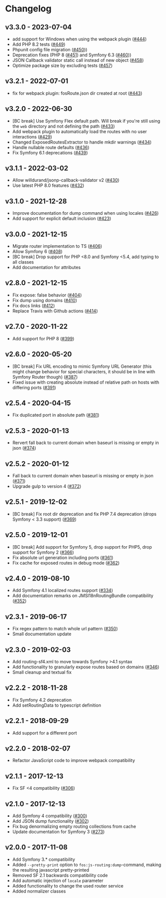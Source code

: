 # Changelog

## v3.3.0 - 2023-07-04
- add support for Windows when using the webpack plugin ([#444](https://github.com/FriendsOfSymfony/FOSJsRoutingBundle/pull/444))
- Add PHP 8.2 tests ([#449](https://github.com/FriendsOfSymfony/FOSJsRoutingBundle/pull/449))
- Phpunit config file migration ([#450](https://github.com/FriendsOfSymfony/FOSJsRoutingBundle/pull/450)))
- Deprecation fixes (PHP 8 ([#451](https://github.com/FriendsOfSymfony/FOSJsRoutingBundle/pull/451)) and Symfony 6.3 ([#460](https://github.com/FriendsOfSymfony/FOSJsRoutingBundle/pull/460)))
- JSON Callback validator static call instead of new object ([#458](https://github.com/FriendsOfSymfony/FOSJsRoutingBundle/pull/458))
- Optimize package size by excluding tests ([#457](https://github.com/FriendsOfSymfony/FOSJsRoutingBundle/pull/457))

## v3.2.1 - 2022-07-01
- fix for webpack plugin: fosRoute.json dir created at root ([#443](https://github.com/FriendsOfSymfony/FOSJsRoutingBundle/pull/443))

## v3.2.0 - 2022-06-30
- [BC break] Use Symfony Flex default path. Will break if you're still using the `web` directory and not defining the path ([#433](https://github.com/FriendsOfSymfony/FOSJsRoutingBundle/pull/433))
- Add webpack plugin to automatically load the routes with no user interactions ([#429](https://github.com/FriendsOfSymfony/FOSJsRoutingBundle/pull/429))
- Changed ExposedRoutesExtractor to handle mkdir warnings ([#434](https://github.com/FriendsOfSymfony/FOSJsRoutingBundle/pull/434))
- Handle nullable route defaults ([#436](https://github.com/FriendsOfSymfony/FOSJsRoutingBundle/pull/436))
- Fix Symfony 6.1 deprecations ([#439](https://github.com/FriendsOfSymfony/FOSJsRoutingBundle/pull/439))

## v3.1.1 - 2022-03-02
- Allow willdurand/jsonp-callback-validator v2 ([#430](https://github.com/FriendsOfSymfony/FOSJsRoutingBundle/issues/430))
- Use latest PHP 8.0 features ([#432](https://github.com/FriendsOfSymfony/FOSJsRoutingBundle/issues/432))

## v3.1.0 - 2021-12-28
- Improve documentation for dump command when using locales ([#426](https://github.com/FriendsOfSymfony/FOSJsRoutingBundle/pull/426))
- Add support for explicit default inclusion ([#423](https://github.com/FriendsOfSymfony/FOSJsRoutingBundle/issues/423))

## v3.0.0 - 2021-12-15
- Migrate router implementation to TS ([#406](https://github.com/FriendsOfSymfony/FOSJsRoutingBundle/pull/406))
- Allow Symfony 6 ([#408](https://github.com/FriendsOfSymfony/FOSJsRoutingBundle/pull/408))
- [BC break] Drop support for PHP <8.0 and Symfony <5.4, add typing to all classes
- Add documentation for attributes

## v2.8.0 - 2021-12-15
- Fix expose: false behavior ([#404](https://github.com/FriendsOfSymfony/FOSJsRoutingBundle/pull/404))
- Fix dump using domains ([#410](https://github.com/FriendsOfSymfony/FOSJsRoutingBundle/pull/410))
- Fix docs links ([#412](https://github.com/FriendsOfSymfony/FOSJsRoutingBundle/pull/412))
- Replace Travis with Github actions ([#414](https://github.com/FriendsOfSymfony/FOSJsRoutingBundle/pull/414))

## v2.7.0 - 2020-11-22
- Add support for PHP 8 ([#399](https://github.com/FriendsOfSymfony/FOSJsRoutingBundle/pull/399))

## v2.6.0 - 2020-05-20
- [BC break] Fix URL encoding to mimic Symfony URL Generator (this might change behavior for special characters, it should be in line with Symfony Router though) ([#387](https://github.com/FriendsOfSymfony/FOSJsRoutingBundle/pull/387))
- Fixed issue with creating absolute instead of relative path on hosts with differing ports ([#391](https://github.com/FriendsOfSymfony/FOSJsRoutingBundle/pull/391))

## v2.5.4 - 2020-04-15
- Fix duplicated port in absolute path ([#381](https://github.com/FriendsOfSymfony/FOSJsRoutingBundle/pull/381))

## v2.5.3 - 2020-01-13
- Rervert fall back to current domain when baseurl is missing or empty in json ([#374](https://github.com/FriendsOfSymfony/FOSJsRoutingBundle/pull/374))

## v2.5.2 - 2020-01-12
- Fall back to current domain when baseurl is missing or empty in json ([#371](https://github.com/FriendsOfSymfony/FOSJsRoutingBundle/pull/371))
- Upgrade gulp to version 4 ([#372](https://github.com/FriendsOfSymfony/FOSJsRoutingBundle/pull/372))

## v2.5.1 - 2019-12-02
- [BC break] Fix root dir deprecation and fix PHP 7.4 deprecation (drops Symfony < 3.3 support) ([#369](https://github.com/FriendsOfSymfony/FOSJsRoutingBundle/pull/369))

## v2.5.0 - 2019-12-01
- [BC break] Add support for Symfony 5, drop support for PHP5, drop support for Symfony 2 ([#366](https://github.com/FriendsOfSymfony/FOSJsRoutingBundle/pull/366))
- Fix absolute url generation including ports ([#361](https://github.com/FriendsOfSymfony/FOSJsRoutingBundle/pull/361))
- Fix cache for exposed routes in debug mode ([#362](https://github.com/FriendsOfSymfony/FOSJsRoutingBundle/pull/362))

## v2.4.0 - 2019-08-10
- Add Symfony 4.1 localized routes support ([#334](https://github.com/FriendsOfSymfony/FOSJsRoutingBundle/pull/334))
- Add documentation remarks on JMSI18nRoutingBundle compatibility ([#352](https://github.com/FriendsOfSymfony/FOSJsRoutingBundle/pull/352))

## v2.3.1 - 2019-06-17
- Fix regex pattern to match whole url pattern ([#350](https://github.com/FriendsOfSymfony/FOSJsRoutingBundle/pull/350))
- Small documentation update

## v2.3.0 - 2019-02-03
- Add routing-sf4.xml to move towards Symfony >4.1 syntax
- Add functionality to granularly expose routes based on domains ([#346](https://github.com/FriendsOfSymfony/FOSJsRoutingBundle/issues/346))
- Small cleanup and textual fix

## v2.2.2 - 2018-11-28
- Fix Symfony 4.2 deprecation
- Add setRoutingData to typescript definition

## v2.2.1 - 2018-09-29
- Add support for a different port

## v2.2.0 - 2018-02-07
- Refactor JavaScript code to improve webpack compatibility

## v2.1.1 - 2017-12-13
- Fix SF <4 compatibility ([#306](https://github.com/FriendsOfSymfony/FOSJsRoutingBundle/issues/306))

## v2.1.0 - 2017-12-13
- Add Symfony 4 compatibility ([#300](https://github.com/FriendsOfSymfony/FOSJsRoutingBundle/pull/300))
- Add JSON dump functionality ([#302](https://github.com/FriendsOfSymfony/FOSJsRoutingBundle/pull/302))
- Fix bug denormalizing empty routing collections from cache
- Update documentation for Symfony 3 ([#273](https://github.com/FriendsOfSymfony/FOSJsRoutingBundle/pull/273))

## v2.0.0 - 2017-11-08
- Add Symfony 3.* compatibility
- Added `--pretty-print` option to `fos:js-routing:dump`-command, making the resulting javascript pretty-printed
- Removed SF 2.1 backwards compatibility code
- Add automatic injection of `locale` parameter
- Added functionality to change the used router service
- Added normalizer classes
